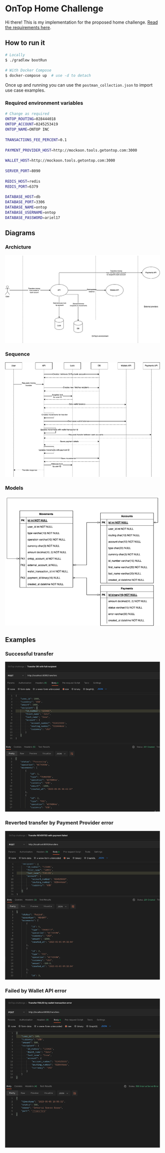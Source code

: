 # OnTop Home Challenge

Hi there! This is my implementation for the proposed home challenge. [Read the
requirements here](./docs/requirements.pdf).

## How to run it

```bash
# Locally
$ ./gradlew bootRun

# With Docker Compose
$ docker-compose up  # use -d to detach
```

Once up and running you can use the `postman_collection.json` to import use case
examples.

### Required environment variables

```bash
# Change as required
ONTOP_ROUTING=028444018
ONTOP_ACCOUNT=0245253419
ONTOP_NAME=ONTOP INC

TRANSACTIONS_FEE_PERCENT=0.1

PAYMENT_PROVIDER_HOST=http://mockoon.tools.getontop.com:3000

WALLET_HOST=http://mockoon.tools.getontop.com:3000

SERVER_PORT=8090

REDIS_HOST=redis
REDIS_PORT=6379

DATABASE_HOST=db
DATABASE_PORT=3306
DATABASE_NAME=ontop
DATABASE_USERNAME=ontop
DATABASE_PASSWORD=ariel17
```

## Diagrams

### Archicture

![Architecture diagram](./docs/architecture.png)

### Sequence

![Sequence diagram](./docs/sequence.png)

### Models

![Models diagram](./docs/models.png)

## Examples

### Successful transfer

![Postman success example](./docs/postman_success.png)

### Reverted transfer by Payment Provider error

![Postman provider error example](./docs/postman_provider_error.png)

### Failed by Wallet API error

![Postman wallet error example](./docs/postman_wallet_error.png)

